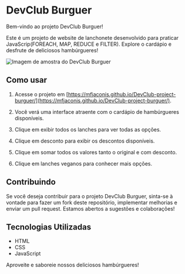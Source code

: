 # DevClub Burguer

Bem-vindo ao projeto DevClub Burguer! 

Este é um projeto de website de lanchonete desenvolvido para praticar JavaScrip(FOREACH, MAP, REDUCE e FILTER). Explore o cardápio e desfrute de deliciosos hambúrgueres!


![Imagem de amostra do DevClub Burguer](https://mfjaconis.github.io/DevClub-project-burguer/assets/img/xbacon.png)

## Como usar

1. Acesse o projeto em [https://mfjaconis.github.io/DevClub-project-burguer/](https://mfjaconis.github.io/DevClub-project-burguer/).

2. Você verá uma interface atraente com o cardápio de hambúrgueres disponíveis.

3. Clique em exibir todos os lanches para ver todas as opções.

4. Clique em desconto para exibir os descontos disponíveis.

5. Clique em somar todos os valores tanto o original e com desconto.

6. Clique em lanches veganos para conhecer mais opções.


## Contribuindo

Se você deseja contribuir para o projeto DevClub Burguer, sinta-se à vontade para fazer um fork deste repositório, implementar melhorias e enviar um pull request. Estamos abertos a sugestões e colaborações!

## Tecnologias Utilizadas

- HTML
- CSS
- JavaScript


Aproveite e saboreie nossos deliciosos hambúrgueres!
